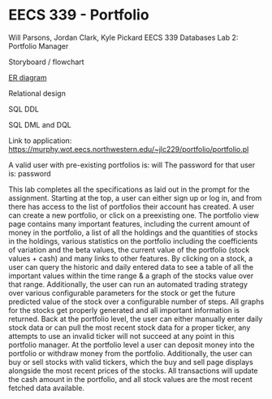# EECS 339 - Portfolio

Will Parsons, Jordan Clark, Kyle Pickard
EECS 339 Databases Lab 2: Portfolio Manager

Storyboard / flowchart 

[ER diagram](master/ER.pdf)

Relational design

SQL DDL

SQL DML and DQL

Link to application: https://murphy.wot.eecs.northwestern.edu/~jlc229/portfolio/portfolio.pl

A valid user with pre-existing portfolios is: will
The password for that user is: password

This lab completes all the specifications as laid out in the prompt for the assignment. Starting at the top, a user can either sign up or log in, and from there has access to the list of portfolios their account has created. A user can create a new portfolio, or click on a preexisting one. The portfolio view page contains many important features, including the current amount of money in the portfolio, a list of all the holdings and the quantities of stocks in the holdings, various statistics on the portfolio including the coefficients of variation and the beta values, the current value of the portfolio (stock values + cash) and many links to other features. By clicking on a stock, a user can query the historic and daily entered data to see a table of all the important values within the time range & a graph of the stocks value over that range. Additionally, the user can run an automated trading strategy over various configurable parameters for the stock or get the future predicted value of the stock over a configurable number of steps. All graphs for the stocks get properly generated and all important information is returned. Back at the portfolio level, the user can either manually enter daily stock data or can pull the most recent stock data for a proper ticker, any attempts to use an invalid ticker will not succeed at any point in this portfolio manager. At the portfolio level a user can deposit money into the portfolio or withdraw money from the portfolio. Additionally, the user can buy or sell stocks with valid tickers, which the buy and sell page displays alongside the most recent prices of the stocks. All transactions will update the cash amount in the portfolio, and all stock values are the most recent fetched data available.
